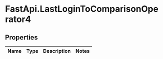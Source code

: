 # FastApi.LastLoginToComparisonOperator4

## Properties
Name | Type | Description | Notes
------------ | ------------- | ------------- | -------------
